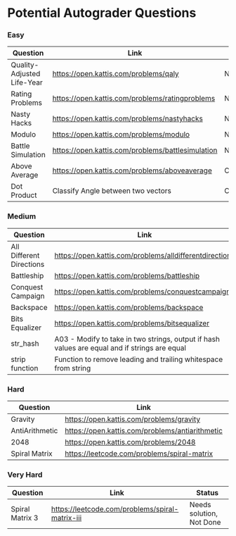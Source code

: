 # Potential Autograder Questions

### Easy
|Question|Link|Status|
|---|---|---|
|Quality-Adjusted Life-Year| https://open.kattis.com/problems/qaly|Not Done|
|Rating Problems| https://open.kattis.com/problems/ratingproblems|Not Done|
|Nasty Hacks| https://open.kattis.com/problems/nastyhacks|Not Done|
|Modulo| https://open.kattis.com/problems/modulo|Not Done|
|Battle Simulation|https://open.kattis.com/problems/battlesimulation|Not Done|
|Above Average|https://open.kattis.com/problems/aboveaverage|Completed|
|Dot Product| Classify Angle between two vectors |Completed|

### Medium
|Question|Link|Status|
|---|---|---|
|All Different Directions| https://open.kattis.com/problems/alldifferentdirections|Not Done|
|Battleship| https://open.kattis.com/problems/battleship|Not Done|
|Conquest Campaign|https://open.kattis.com/problems/conquestcampaign|Not Done|
|Backspace| https://open.kattis.com/problems/backspace|Not Done|
|Bits Equalizer|https://open.kattis.com/problems/bitsequalizer|Completed|
|str_hash|A03 - Modify to take in two strings, output if hash values are equal and if strings are equal|Not Done|
|strip function|Function to remove leading and trailing whitespace from string|Not Done|

### Hard
|Question|Link|Status|
|---|---|---|
|Gravity|https://open.kattis.com/problems/gravity|Not Done|
|AntiArithmetic|https://open.kattis.com/problems/antiarithmetic|Completed|
|2048|https://open.kattis.com/problems/2048|Completed|
|Spiral Matrix| https://leetcode.com/problems/spiral-matrix|Completed|

### Very Hard
|Question|Link|Status|
|---|---|---|
|Spiral Matrix 3|https://leetcode.com/problems/spiral-matrix-iii|Needs solution, Not Done|
